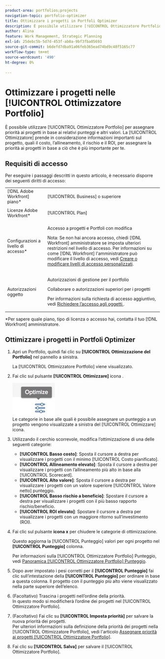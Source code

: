 ```yaml
---
product-area: portfolios;projects
navigation-topic: portfolio-optimizer
title: Ottimizzare i progetti in Portfoli Optimizer
description: È possibile utilizzare [!UICONTROL Ottimizzatore Portfolio] per assegnare priorità ai progetti in base ai relativi punteggi e altri valori. L'Optimizer tiene conto di importanti informazioni sul progetto, come il costo, l'allineamento, il rischio e il ROI, per assegnare la priorità ai progetti in base a ciò che ritieni più importante.
author: Alina
feature: Work Management, Strategic Planning
exl-id: 25debc5b-5d7d-453f-ab0a-9bf3fba05693
source-git-commit: b6defd7dba91a06feb365ead74bd9c48f5165c77
workflow-type: tm+mt
source-wordcount: '490'
ht-degree: 0%

---
```


# Ottimizzare i progetti nelle [!UICONTROL Ottimizzatore Portfolio]

È possibile utilizzare [!UICONTROL Ottimizzatore Portfolio] per assegnare priorità ai progetti in base ai relativi punteggi e altri valori. La [!UICONTROL Ottimizzatore] prende in considerazione informazioni importanti sul progetto, quali il costo, l’allineamento, il rischio e il ROI, per assegnare la priorità ai progetti in base a ciò che è più importante per te.

## Requisiti di accesso

Per eseguire i passaggi descritti in questo articolo, è necessario disporre dei seguenti diritti di accesso:

<table style="table-layout:auto"> 
 <col> 
 <col> 
 <tbody> 
  <tr> 
   <td role="rowheader">[!DNL Adobe Workfront] piano*</td> 
   <td> <p>[!UICONTROL Business] o superiore</p> </td> 
  </tr> 
  <tr> 
   <td role="rowheader">Licenze Adobe Workfront*</td> 
   <td> <p>[!UICONTROL Plan] </p> </td> 
  </tr> 
  <tr> 
   <td role="rowheader">Configurazioni a livello di accesso*</td> 
   <td> <p>Accesso a progetti e Portfoli con modifica</p> <p>Nota: Se non hai ancora accesso, chiedi [!DNL Workfront] amministratore se imposta ulteriori restrizioni nel livello di accesso. Per informazioni su come [!DNL Workfront] l'amministratore può modificare il livello di accesso, vedi <a href="../../../administration-and-setup/add-users/configure-and-grant-access/create-modify-access-levels.md" class="MCXref xref">Creare o modificare livelli di accesso personalizzati</a>.</p> </td> 
  </tr> 
  <tr> 
   <td role="rowheader">Autorizzazioni oggetto</td> 
   <td> <p>Autorizzazioni di gestione per il portfolio</p> <p>Collaborare o autorizzazioni superiori per i progetti</p> <p>Per informazioni sulla richiesta di accesso aggiuntivo, vedi <a href="../../../workfront-basics/grant-and-request-access-to-objects/request-access.md" class="MCXref xref">Richiedere l’accesso agli oggetti </a>.</p> </td> 
  </tr> 
 </tbody> 
</table>

&#42;Per sapere quale piano, tipo di licenza o accesso hai, contatta il tuo [!DNL Workfront] amministratore.

## Ottimizzare i progetti in Portfoli Optimizer

1. Apri un Portfolio, quindi fai clic su **[!UICONTROL Ottimizzazione del Portfolio]** nel pannello a sinistra.

   La [!UICONTROL Ottimizzatore Portfolio] viene visualizzato.

1. Fai clic sul pulsante **[!UICONTROL Ottimizzare]** icona .

   ![](assets/optimize-icon-portfolio-optimizer.png)\
   Le categorie in base alle quali è possibile assegnare un punteggio a un progetto vengono visualizzate a sinistra del [!UICONTROL Ottimizzare] icona.

1. Utilizzando il cerchio scorrevole, modifica l’ottimizzazione di una delle seguenti categorie:

   * **[!UICONTROL Basso costo]**: Sposta il cursore a destra per visualizzare i progetti con il minimo [!UICONTROL Costo pianificato].
   * **[!UICONTROL Allineamento elevato]**: Sposta il cursore a destra per visualizzare i progetti con l’allineamento più alto in base alla [!UICONTROL Scorecard].
   * **[!UICONTROL Alto valore]**: Sposta il cursore a destra per visualizzare i progetti con un valore superiore [!UICONTROL Valore netto] punteggio.
   * **[!UICONTROL Basso rischio a beneficio]**: Spostare il cursore a destra per visualizzare i progetti con il più basso rapporto rischio/beneficio.
   * **[!UICONTROL ROI elevato]**: Spostare il cursore a destra per visualizzare i progetti con un maggiore ritorno sull’investimento (ROI).

1. Fai clic sul pulsante **icona x** per chiudere le categorie di ottimizzazione.

   Questo aggiorna la [!UICONTROL Punteggio] valori per ogni progetto nel **[!UICONTROL Punteggio]** colonna.

   Per informazioni sulla [!UICONTROL Ottimizzatore Portfolio] Punteggio, vedi [Panoramica [!UICONTROL Ottimizzatore Portfolio] Punteggio](../../../manage-work/portfolios/portfolio-optimizer/portfolio-optimizer-score.md).

1. Dopo aver impostato i pesi corretti per il **[!UICONTROL Punteggio]** fai clic sull’intestazione della **[!UICONTROL Punteggio]** per ordinare in base a questa colonna. Il progetto con il punteggio più alto viene visualizzato nella parte superiore dell’elenco.

1. (Facoltativo) Trascina i progetti nell’ordine della priorità.\
   In questo modo si modificherà l’ordine dei progetti nel [!UICONTROL Ottimizzatore Portfolio].
1. (Facoltativo) Fai clic su **[!UICONTROL Imposta priorità]** per salvare la nuova priorità dei progetti.\
   Per ulteriori informazioni sulla definizione della priorità dei progetti nella [!UICONTROL Ottimizzatore Portfolio], vedi l&#39;articolo [Assegnare priorità ai progetti [!UICONTROL Ottimizzatore Portfolio]](../../../manage-work/portfolios/portfolio-optimizer/prioritize-projects-in-portfolio-optimizer.md).

1. Fai clic su **[!UICONTROL Salva]** per salvare il [!UICONTROL Ottimizzatore Portfolio].
